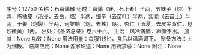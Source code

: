序号：12750
名称：石菖蒲散
组成：菖蒲（锉，石上者）半两，五味子（炒）半两，陈橘皮（汤浸，去白，焙）半两，细辛（去苗叶）半两，紫菀（去苗土）半两，干姜（炮裂）半两，诃黎勒（炮，去核）1两，杏仁（汤浸，去皮尖双仁，麸炒微黄）1两。
出处：《圣济总录》卷六十六。
主治：风冷伤肺，声嘶不出。
加减：None
功效：None
用法用量：每服1钱匕，食后以温酒调下。
制备方法：上为细散。
临床应用：None
各家论述：None
用药禁忌：None
附注：None
